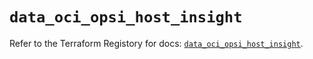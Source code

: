 # `data_oci_opsi_host_insight`

Refer to the Terraform Registory for docs: [`data_oci_opsi_host_insight`](https://registry.terraform.io/providers/oracle/oci/6.18.0/docs/data-sources/opsi_host_insight).
